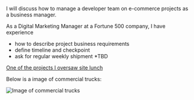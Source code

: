 I will discuss how to manage a developer team on e-commerce projects as a business manager.

As a Digital Marketing Manager at a Fortune 500 company, I have experience 

  * how to describe project business requirements
  * define timeline and checkpoint
  * ask for regular weekly shipment
  *TBD
  
  [One of the projects I oversaw site lunch](http://www.penskeusedtrucks.com)
  
  Below is a image of commercial trucks:
  
  ![Image of commercial trucks](http://www.penskeusedtrucks.com/img/img_callout_centers.jpg)
